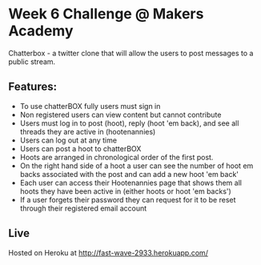 Week 6 Challenge @ Makers Academy
=================================


Chatterbox - a twitter clone that will allow the users to post messages to a public stream.

Features:
---------

 - To use chatterBOX fully users must sign in
 - Non registered users can view content but cannot contribute
 - Users must log in to post (hoot), reply (hoot 'em back), and see all threads they are active in (hootenannies)
 - Users can log out at any time
 - Users can post a hoot to chatterBOX
 - Hoots are arranged in chronological order of the first post. 
 - On the right hand side of a hoot a user can see the number of hoot em backs associated with the post and can add a new hoot 'em back'
 - Each user can access their Hootenannies page that shows them all hoots they have been active in (either hoots or hoot 'em backs')
 - If a user forgets their password they can request for it to be reset through their registered email account

 Live
 -----

 Hosted on Heroku at http://fast-wave-2933.herokuapp.com/



